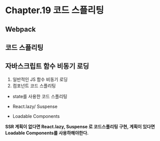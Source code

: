 # Chapter.19 코드 스플리팅



## Webpack



## 코드 스플리팅



## 자바스크립트 함수 비동기 로딩



1. 일반적인 JS 함수 비동기 로딩
2.  컴포넌트 코드 스플리팅

- state를 사용한 코드 스플리팅

- React.lazy/ Suspense

- Loadable Components



<b> SSR 계획이 없다면 React.lazy, Suspense 로 코드스플리팅 구현, 계획이 있다면 Loadable Components를 사용하해야한다.